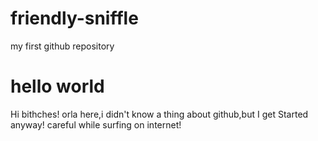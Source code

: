 # friendly-sniffle
my first github repository
# hello world 
Hi bithches!
orla here,i didn't know a thing about github,but I get Started anyway!
careful while surfing on internet!
